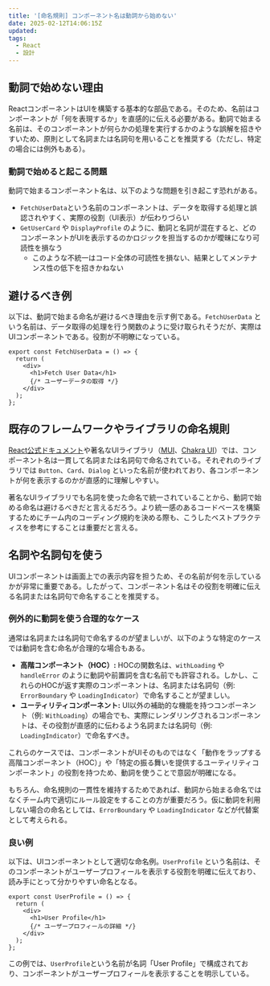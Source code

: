 ```yaml
---
title: '[命名規則] コンポーネント名は動詞から始めない'
date: 2025-02-12T14:06:15Z
updated:
tags:
  - React
  - 設計
---
```


## 動詞で始めない理由

ReactコンポーネントはUIを構築する基本的な部品である。そのため、名前はコンポーネントが「何を表現するか」を直感的に伝える必要がある。動詞で始まる名前は、そのコンポーネントが何らかの処理を実行するかのような誤解を招きやすいため、原則として名詞または名詞句を用いることを推奨する（ただし、特定の場合には例外もある）。

### 動詞で始めると起こる問題

動詞で始まるコンポーネント名は、以下のような問題を引き起こす恐れがある。

- `FetchUserData`という名前のコンポーネントは、データを取得する処理と誤認されやすく、実際の役割（UI表示）が伝わりづらい
- `GetUserCard` や `DisplayProfile` のように、動詞と名詞が混在すると、どのコンポーネントがUIを表示するのかロジックを担当するのかが曖昧になり可読性を損なう
  - このような不統一はコード全体の可読性を損ない、結果としてメンテナンス性の低下を招きかねない

## 避けるべき例

以下は、動詞で始まる命名が避けるべき理由を示す例である。`FetchUserData` という名前は、データ取得の処理を行う関数のように受け取られそうだが、実際はUIコンポーネントである。役割が不明瞭になっている。

```tsx
export const FetchUserData = () => {
  return (
    <div>
      <h1>Fetch User Data</h1>
      {/* ユーザーデータの取得 */}
    </div>
  );
};
```

## 既存のフレームワークやライブラリの命名規則

[React公式ドキュメント](https://react.dev/)や著名なUIライブラリ（[MUI](https://mui.com/)、[Chakra UI](https://chakra-ui.com/)）では、コンポーネント名は一貫して名詞または名詞句で命名されている。それぞれのライブラリでは `Button`、`Card`、`Dialog` といった名前が使われており、各コンポーネントが何を表示するのかが直感的に理解しやすい。

著名なUIライブラリでも名詞を使った命名で統一されていることから、動詞で始める命名は避けるべきだと言えるだろう。より統一感のあるコードベースを構築するためにチーム内のコーディング規約を決める際も、こうしたベストプラクティスを参考にすることは重要だと言える。

## 名詞や名詞句を使う

UIコンポーネントは画面上での表示内容を担うため、その名前が何を示しているかが非常に重要である。したがって、コンポーネント名はその役割を明確に伝える名詞または名詞句で命名することを推奨する。

### 例外的に動詞を使う合理的なケース

通常は名詞または名詞句で命名するのが望ましいが、以下のような特定のケースでは動詞を含む命名が合理的な場合もある。

- **高階コンポーネント（HOC）:** HOCの関数名は、`withLoading` や `handleError` のように動詞や前置詞を含む名前でも許容される。しかし、これらのHOCが返す実際のコンポーネントは、名詞または名詞句（例: `ErrorBoundary` や `LoadingIndicator`）で命名することが望ましい。
- **ユーティリティコンポーネント:** UI以外の補助的な機能を持つコンポーネント（例: `WithLoading`）の場合でも、実際にレンダリングされるコンポーネントは、その役割が直感的に伝わるよう名詞または名詞句（例: `LoadingIndicator`）で命名すべき。

これらのケースでは、コンポーネントがUIそのものではなく「動作をラップする高階コンポーネント（HOC）」や「特定の振る舞いを提供するユーティリティコンポーネント」の役割を持つため、動詞を使うことで意図が明確になる。

もちろん、命名規則の一貫性を維持するためであれば、動詞から始まる命名ではなくチーム内で適切にルール設定をすることの方が重要だろう。仮に動詞を利用しない場合の命名としては、`ErrorBoundary` や `LoadingIndicator` などが代替案として考えられる。

### 良い例

以下は、UIコンポーネントとして適切な命名例。`UserProfile` という名前は、そのコンポーネントがユーザープロフィールを表示する役割を明確に伝えており、読み手にとって分かりやすい命名となる。

```tsx
export const UserProfile = () => {
  return (
    <div>
      <h1>User Profile</h1>
      {/* ユーザープロフィールの詳細 */}
    </div>
  );
};
```

この例では、`UserProfile`という名前が名詞「User Profile」で構成されており、コンポーネントがユーザープロフィールを表示することを明示している。
